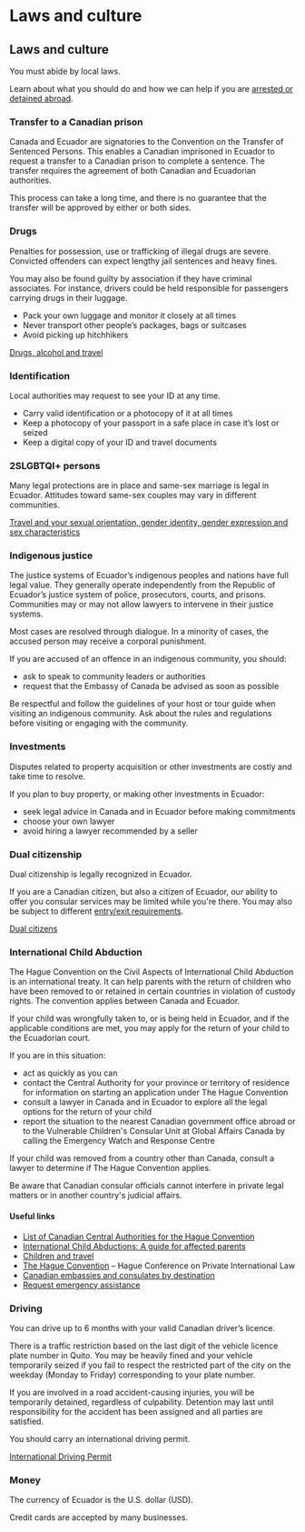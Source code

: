 # Laws and culture

## Laws and culture

You must abide by local laws.

Learn about what you should do and how we can help if you are [arrested or detained abroad](http://travel.gc.ca/assistance/emergency-info/arrest-detention).

### Transfer to a Canadian prison

Canada and Ecuador are signatories to the Convention on the Transfer of Sentenced Persons. This enables a Canadian imprisoned in Ecuador to request a transfer to a Canadian prison to complete a sentence. The transfer requires the agreement of both Canadian and Ecuadorian authorities.

This process can take a long time, and there is no guarantee that the transfer will be approved by either or both sides.

### Drugs

Penalties for possession, use or trafficking of illegal drugs are severe. Convicted offenders can expect lengthy jail sentences and heavy fines.

You may also be found guilty by association if they have criminal associates. For instance, drivers could be held responsible for passengers carrying drugs in their luggage.

* Pack your own luggage and monitor it closely at all times
* Never transport other people’s packages, bags or suitcases
* Avoid picking up hitchhikers

[Drugs, alcohol and travel](https://travel.gc.ca/travelling/health-safety/drugs)

### Identification

Local authorities may request to see your ID at any time.

* Carry valid identification or a photocopy of it at all times
* Keep a photocopy of your passport in a safe place in case it’s lost or seized
* Keep a digital copy of your ID and travel documents

### 2SLGBTQI+ persons

Many legal protections are in place and same-sex marriage is legal in Ecuador. Attitudes toward same-sex couples may vary in different communities.

[Travel and your sexual orientation, gender identity, gender expression and sex characteristics](https://travel.gc.ca/travelling/health-safety/lgbt-travel)

### Indigenous justice

The justice systems of Ecuador’s indigenous peoples and nations have full legal value. They generally operate independently from the Republic of Ecuador’s justice system of police, prosecutors, courts, and prisons. Communities may or may not allow lawyers to intervene in their justice systems.

Most cases are resolved through dialogue. In a minority of cases, the accused person may receive a corporal punishment.

If you are accused of an offence in an indigenous community, you should:

* ask to speak to community leaders or authorities
* request that the Embassy of Canada be advised as soon as possible

Be respectful and follow the guidelines of your host or tour guide when visiting an indigenous community. Ask about the rules and regulations before visiting or engaging with the community.

### Investments

Disputes related to property acquisition or other investments are costly and take time to resolve.

If you plan to buy property, or making other investments in Ecuador:

* seek legal advice in Canada and in Ecuador before making commitments
* choose your own lawyer
* avoid hiring a lawyer recommended by a seller

### Dual citizenship

Dual citizenship is legally recognized in Ecuador.

If you are a Canadian citizen, but also a citizen of Ecuador, our ability to offer you consular services may be limited while you're there. You may also be subject to different [entry/exit requirements](#entryexit).

[Dual citizens](http://travel.gc.ca/travelling/documents/dual-citizenship)

### International Child Abduction

The Hague Convention on the Civil Aspects of International Child Abduction is an international treaty. It can help parents with the return of children who have been removed to or retained in certain countries in violation of custody rights. The convention applies between Canada and Ecuador.

If your child was wrongfully taken to, or is being held in Ecuador, and if the applicable conditions are met, you may apply for the return of your child to the Ecuadorian court.

If you are in this situation:

* act as quickly as you can
* contact the Central Authority for your province or territory of residence for information on starting an application under The Hague Convention
* consult a lawyer in Canada and in Ecuador to explore all the legal options for the return of your child
* report the situation to the nearest Canadian government office abroad or to the Vulnerable Children's Consular Unit at Global Affairs Canada by calling the Emergency Watch and Response Centre

If your child was removed from a country other than Canada, consult a lawyer to determine if The Hague Convention applies.

Be aware that Canadian consular officials cannot interfere in private legal matters or in another country's judicial affairs.

#### Useful links

* [List of Canadian Central Authorities for the Hague Convention](https://www.hcch.net/en/states/authorities/details3/?aid=75)
* [International Child Abductions: A guide for affected parents](https://travel.gc.ca/travelling/publications/international-child-abductions)
* [Children and travel](https://travel.gc.ca/travelling/children)
* [The Hague Convention](https://www.hcch.net/en/instruments/conventions/full-text/?cid=24) – Hague Conference on Private International Law
* [Canadian embassies and consulates by destination](https://travel.gc.ca/assistance/embassies-consulates)
* [Request emergency assistance](https://travel.gc.ca/assistance/emergency-assistance?_ga)

### Driving

You can drive up to 6 months with your valid Canadian driver’s licence.

There is a traffic restriction based on the last digit of the vehicle licence plate number in Quito. You may be heavily fined and your vehicle temporarily seized if you fail to respect the restricted part of the city on the weekday (Monday to Friday) corresponding to your plate number.

If you are involved in a road accident-causing injuries, you will be temporarily detained, regardless of culpability. Detention may last until responsibility for the accident has been assigned and all parties are satisfied.

You should carry an international driving permit.

[International Driving Permit](https://travel.gc.ca/travelling/documents/international-driving-permit)

### Money

The currency of Ecuador is the U.S. dollar (USD).

Credit cards are accepted by many businesses.